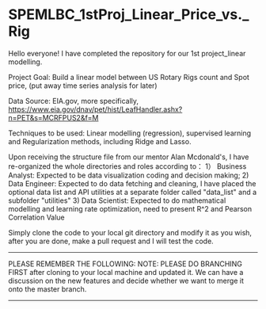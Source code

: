 # SPEMLBC_1stProj_Linear_Price_vs._Rig

Hello everyone!
I have completed the repository for our 1st project_linear modelling.

Project Goal:
Build a linear model between US Rotary Rigs count and Spot price, (put away time series analysis for later)

Data Source:
EIA.gov, more specifically, https://www.eia.gov/dnav/pet/hist/LeafHandler.ashx?n=PET&s=MCRFPUS2&f=M

Techniques to be used:
Linear modelling (regression), supervised learning and Regularization methods, including Ridge and Lasso.


Upon receiving the structure file from our mentor Alan Mcdonald's, I have re-organized the whole directories and roles according to：
1） Business Analyst:
  Expected to be data visualization coding and decision making;
2) Data Engineer:
  Expected to do data fetching and cleaning, I have placed the optional data list and API utilities at a separate folder called "data_list" and a subfolder "utilities"
3) Data Scientist:
  Expected to do mathematical modelling and learning rate optimization, need to present R^2 and Pearson Correlation Value
  

Simply clone the code to your local git directory and modify it as you wish, after you are done, make a pull request and I will test the code.

**********************************************************************************************************************************************
PLEASE REMEMBER THE FOLLOWING:
NOTE: PLEASE DO BRANCHING FIRST after cloning to your local machine and updated it.
We can have a discussion on the new features and decide whether we want to merge it onto the master branch.
**********************************************************************************************************************************************

